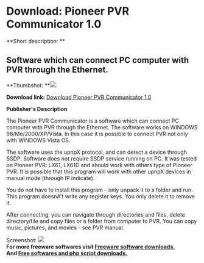 # Download: Pioneer PVR Communicator 1.0

**Short description: **

## Software which can connect PC computer with PVR through the Ethernet.

  
**Thumbshot: **![](http://www.freewarefiles.com/screenshot/pioneerpvrcomm_md.jpg)   
  
**Download link:** [Download Pioneer PVR Communicator 1.0](http://freesoftwares.boysofts.com/Pioneer-PVR-Communicator_program_52706.html)  
  

**Publisher's Description**  
  

The Pioneer PVR Communicator is a software which can connect PC computer with
PVR through the Ethernet. The software works on WINDOWS 98/Me/2000/XP/Vista.
In this case it is possible to connect PVR not only with WINDOWS Vista OS.

The software uses the upnpX protocol, and can detect a device through SSDP.
Software does not require SSDP service running on PC. It was tested on Pioneer
PVR: LX61, LX61D and should work with others type of Pioneer PVR. It is
possible that this program will work with other upnpX devices in manual mode
(through IP indicate).

You do not have to install this program - only unpack it to a folder and run.
This program doesnA't write any register keys. You only delete it to remove
it.

After connecting, you can navigate through directories and files, delete
directory/file and copy files or a folder from computer to PVR. You can copy
music, pictures, and movies - see PVR manual.

  
  
Screenshot: ![](http://www.freewarefiles.com/screenshot/pioneerpvrcomm.jpg)  
**For more freeware softwares visit [Freeware software downloads.](http://freesoftwares.boysofts.com/)**   
**And [Free softwares and php script downloads.](http://www.boysofts.com/)**

